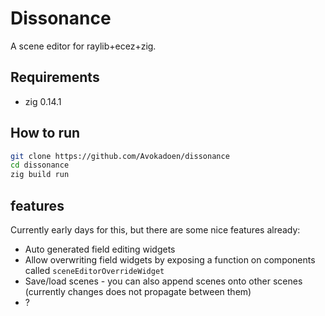 # Dissonance

A scene editor for raylib+ecez+zig.

## Requirements

- zig 0.14.1

## How to run 

```bash
git clone https://github.com/Avokadoen/dissonance
cd dissonance
zig build run
```

## features

Currently early days for this, but there are some nice features already:

- Auto generated field editing widgets
- Allow overwriting field widgets by exposing a function on components called `sceneEditorOverrideWidget`
- Save/load scenes - you can also append scenes onto other scenes (currently changes does not propagate between them)
- ?